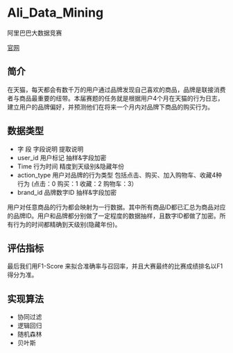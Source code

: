 Ali_Data_Mining
===============

阿里巴巴大数据竞赛
 
[官网](http://102.alibaba.com/competition/addDiscovery/index.htm)
 

 
## 简介

 在天猫，每天都会有数千万的用户通过品牌发现自己喜欢的商品，品牌是联接消费者与商品最重要的纽带。本届赛题的任务就是根据用户4个月在天猫的行为日志，建立用户的品牌偏好，并预测他们在将来一个月内对品牌下商品的购买行为。

 
## 数据类型

 - 字 段	字段说明	提取说明
 - user_id	用户标记	抽样&字段加密
 - Time	行为时间	精度到天级别&隐藏年份
 - action_type	用户对品牌的行为类型	包括点击、购买、加入购物车、收藏4种行为 (点击：0 购买：1 收藏：2 购物车：3）
 - brand_id	品牌数字ID	抽样&字段加密

 用户对任意商品的行为都会映射为一行数据。其中所有商品ID都已汇总为商品对应的品牌ID。用户和品牌都分别做了一定程度的数据抽样，且数字ID都做了加密。所有行为的时间都精确到天级别(隐藏年份)。

 
## 评估指标

最后我们用F1-Score 来拟合准确率与召回率，并且大赛最终的比赛成绩排名以F1得分为准。 

 
 
## 实现算法

 - 协同过滤
 - 逻辑回归
 - 随机森林
 - 贝叶斯
 
 
